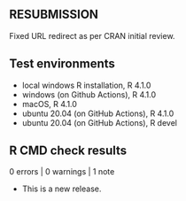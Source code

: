## RESUBMISSION
Fixed URL redirect as per CRAN initial review.

## Test environments
* local windows R installation, R 4.1.0
* windows (on Github Actions), R 4.1.0
* macOS, R 4.1.0
* ubuntu 20.04 (on GitHub Actions), R 4.1.0
* ubuntu 20.04 (on GitHub Actions), R devel

## R CMD check results

0 errors | 0 warnings | 1 note

* This is a new release.
